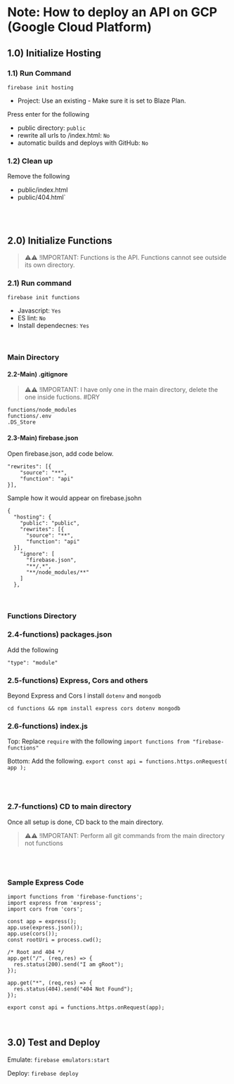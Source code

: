 # Note: How to deploy an API on GCP (Google Cloud Platform)

## 1.0) Initialize Hosting

### 1.1) Run Command
`firebase init hosting`
* Project: Use an existing - Make sure it is set to Blaze Plan.

Press enter for the following
* public directory: `public`
* rewrite all urls to /index.html: `No`
* automatic builds and deploys with GitHub: `No`

### 1.2) Clean up
Remove the following
* public/index.html 
* public/404.html`

<br>
<br>

## 2.0) Initialize Functions
>⚠️⚠️ !IMPORTANT: Functions is the API. Functions cannot see outside its own directory.

### 2.1) Run command
`firebase init functions`
* Javascript: `Yes`
* ES lint: `No`
* Install dependecnes: `Yes`

<br>

### Main Directory

#### 2.2-Main) .gitignore
>⚠️⚠️ !IMPORTANT: I have only one in the main directory, delete the one inside fuctions. #DRY

```
functions/node_modules
functions/.env
.DS_Store
```

#### 2.3-Main) firebase.json
Open firebase.json, add code below. 
```
"rewrites": [{
    "source": "**",
    "function": "api"
}],
```

Sample how it would appear on firebase.jsohn
```
{
  "hosting": {
    "public": "public",
    "rewrites": [{
      "source": "**",
      "function": "api"
  }],
    "ignore": [
      "firebase.json",
      "**/.*",
      "**/node_modules/**"
    ]
  },
```

<br>

### Functions Directory

### 2.4-functions) packages.json

Add the following

`"type": "module"`

### 2.5-functions) Express, Cors and others
Beyond Express and Cors I install `dotenv` and `mongodb`

`cd functions && npm install express cors dotenv mongodb`


### 2.6-functions) index.js
Top: Replace `require` with the following
`import functions from "firebase-functions"`

Bottom: Add the following.
`export const api = functions.https.onRequest( app );`

<br>
<br>

### 2.7-functions) CD to main directory
Once all setup is done, CD back to the main directory.
>⚠️⚠️ !IMPORTANT: Perform all git commands from the main directory not functions

<br>
<br>

### Sample Express Code
```
import functions from 'firebase-functions';
import express from 'express';
import cors from 'cors';

const app = express();
app.use(express.json());
app.use(cors());
const rootUri = process.cwd();

/* Root and 404 */
app.get("/", (req,res) => {
  res.status(200).send("I am gRoot");
});

app.get("*", (req,res) => {
  res.status(404).send("404 Not Found");
});

export const api = functions.https.onRequest(app);

```

<br>

## 3.0) Test and Deploy
Emulate: `firebase emulators:start`

Deploy: `firebase deploy`
